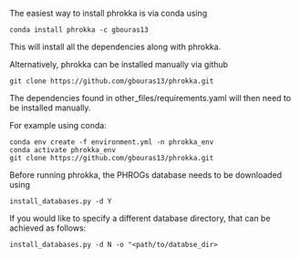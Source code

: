 The easiest way to install phrokka is via conda using

`conda install phrokka -c gbouras13`

This will install all the dependencies along with phrokka.

Alternatively, phrokka can be installed manually via github

`git clone https://github.com/gbouras13/phrokka.git`

The dependencies found in other_files/requirements.yaml will then need to be installed manually.

For example using conda:

```
conda env create -f environment.yml -n phrokka_env
conda activate phrokka_env
git clone https://github.com/gbouras13/phrokka.git
```

Before running phrokka, the PHROGs database needs to be downloaded using

`install_databases.py -d Y`


If you would like to specify a different database directory, that can be achieved as follows:

`install_databases.py -d N -o "<path/to/databse_dir>`
